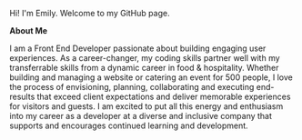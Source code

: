 Hi! I'm Emily. Welcome to my GitHub page. 

**About Me**

I am a Front End Developer passionate about building engaging user experiences. As a career-changer, my coding skills partner well with my transferrable skills from a dynamic career in food & hospitality. Whether building and managing a website or catering an event for 500 people, I love the process of envisioning, planning, collaborating and executing end-results that exceed client expectations and deliver memorable experiences for visitors and guests. I am excited to put all this energy and enthusiasm into my career as a developer at a diverse and inclusive company that supports and encourages continued learning and development.


<!--
**emilyebrooks/emilyebrooks** is a ✨ _special_ ✨ repository because its `README.md` (this file) appears on your GitHub profile.

Here are some ideas to get you started:

Check out what I've been learning and what I am working on next! 

- 🔭 I’m currently working on ...

- 🔭 I’m currently working on ...
- 🌱 I’m currently learning ...
- 👯 I’m looking to collaborate on ...
- 🤔 I’m looking for help with ...
- 💬 Ask me about ...
- 📫 How to reach me: ...
- 😄 Pronouns: ...
- ⚡ Fun fact: ...
-->
